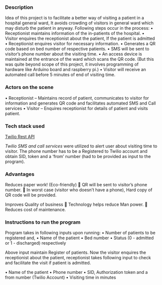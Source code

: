 ### Description

Idea of this project is to facilitate a better way of visiting a patient in a hospital general ward, It avoids crowding of visitors in general ward which may disturb the patient in anyway.
Following steps occur in the process:
  • Receptionist maintains information of the in-patients of the hospital.
  • Visitor enquires the receptionist about the patient, If the patient is admitted
  • Receptionist enquires visitor for necessary information.
  • Generates a QR code based on bed number of respective patients.
  • SMS will be sent to visitor’s phone number about the visiting time.
  • An access device is maintained at the entrance of the ward which scans the QR code. (But this was quite beyond scope of this             project, it involves programming of hardware like Arduino board and raspberry pi.)
  • Visitor will receive an automated call before 5 minutes of end of visiting time.
  
  
  
### Actors on the scene

•	Receptionist – Maintains record of patient, communicates to visitor for information and generates QR code and facilitates automated SMS and Call services
•	Visitor –   Enquires receptionist for details of patient and visits patient.



### Tech stack used

[Twilio Rest API](https://www.twilio.com/)

*Twilio SMS and call services* were utilized to alert user about visiting time to visitor.
The phone number has to be a Registered to Twilio account and obtain SID, token and a ‘from’ number (had to be provided as input to the program).



### Advantages
 Reduces paper work! (Eco-friendly)
	QR will be sent to visitor’s phone number.
	In worst case (visitor who doesn’t have a phone), Hard copy of QR code will be provided.

 Improves Quality of business
	Technology helps reduce Man power.
	Reduces cost of maintenance.


### Instructions to run the program 

Program takes in following inputs upon running:
•	Number of patients to be registered and,
•	Name of the patient
•	Bed number
•	Status (0 - admitted or 1 - discharged) respectively 

Above input maintain Register of patients. Now the visitor enquires the receptionist about the patient, receptionist takes following input to check and facilitate the visit if patient is admitted.

•	Name of the patient 
•	Phone number 
•	SID, Authorization token and a from number (Twilio Account) 
•	Visiting time in minutes
